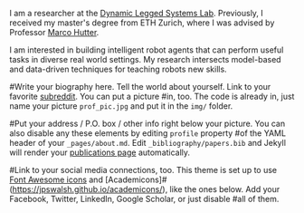 I am a researcher at the [Dynamic Legged Systems Lab](https://dls.iit.it/). Previously, I received my master's degree from ETH Zurich, where I was advised by Professor [Marco Hutter](https://scholar.google.ch/citations?user=DO3quJYAAAAJ&hl=en).  

I am interested in building intelligent robot agents that can perform useful tasks in diverse real world settings. My research intersects model-based and data-driven techniques for teaching robots new skills. 


#Write your biography here. Tell the world about yourself. Link to your favorite [subreddit](http://reddit.com). You can put a picture #in, too. The code is already in, just name your picture `prof_pic.jpg` and put it in the `img/` folder.

#Put your address / P.O. box / other info right below your picture. You can also disable any these elements by editing `profile` property #of the YAML header of your `_pages/about.md`. Edit `_bibliography/papers.bib` and Jekyll will render your [publications page](/al-folio/#publications/) automatically.

#Link to your social media connections, too. This theme is set up to use [Font Awesome icons](https://fontawesome.com/) and [Academicons]#(https://jpswalsh.github.io/academicons/), like the ones below. Add your Facebook, Twitter, LinkedIn, Google Scholar, or just disable #all of them.

